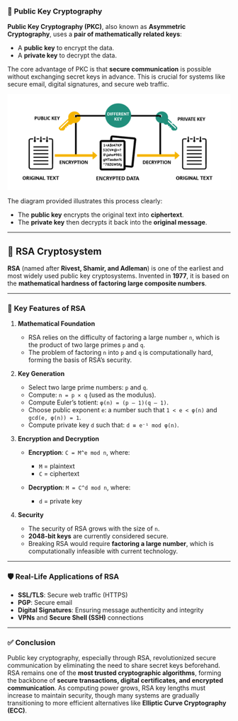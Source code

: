 ### 📌 **Public Key Cryptography**

**Public Key Cryptography (PKC)**, also known as **Asymmetric Cryptography**, uses a **pair of mathematically related keys**:

* A **public key** to encrypt the data.
* A **private key** to decrypt the data.

The core advantage of PKC is that **secure communication** is possible without exchanging secret keys in advance. This is crucial for systems like secure email, digital signatures, and secure web traffic.

![alt text](image-55.png)


The diagram provided illustrates this process clearly:

* The **public key** encrypts the original text into **ciphertext**.
* The **private key** then decrypts it back into the **original message**.

---

## 🔐 **RSA Cryptosystem**

**RSA** (named after **Rivest, Shamir, and Adleman**) is one of the earliest and most widely used public key cryptosystems. Invented in **1977**, it is based on the **mathematical hardness of factoring large composite numbers**.

---

### 🔸 **Key Features of RSA**

1. **Mathematical Foundation**

   * RSA relies on the difficulty of factoring a large number `n`, which is the product of two large primes `p` and `q`.
   * The problem of factoring `n` into `p` and `q` is computationally hard, forming the basis of RSA’s security.

2. **Key Generation**

   * Select two large prime numbers: `p` and `q`.
   * Compute: `n = p × q` (used as the modulus).
   * Compute Euler’s totient: `φ(n) = (p – 1)(q – 1)`.
   * Choose public exponent `e`: a number such that `1 < e < φ(n)` and `gcd(e, φ(n)) = 1`.
   * Compute private key `d` such that: `d ≡ e⁻¹ mod φ(n)`.

3. **Encryption and Decryption**

   * **Encryption**: `C = M^e mod n`, where:

     * `M` = plaintext
     * `C` = ciphertext
   * **Decryption**: `M = C^d mod n`, where:

     * `d` = private key

4. **Security**

   * The security of RSA grows with the size of `n`.
   * **2048-bit keys** are currently considered secure.
   * Breaking RSA would require **factoring a large number**, which is computationally infeasible with current technology.

---

### 🛡️ **Real-Life Applications of RSA**

* **SSL/TLS**: Secure web traffic (HTTPS)
* **PGP**: Secure email
* **Digital Signatures**: Ensuring message authenticity and integrity
* **VPNs** and **Secure Shell (SSH)** connections

---

### ✅ **Conclusion**

Public key cryptography, especially through RSA, revolutionized secure communication by eliminating the need to share secret keys beforehand. RSA remains one of the **most trusted cryptographic algorithms**, forming the backbone of **secure transactions, digital certificates, and encrypted communication**. As computing power grows, RSA key lengths must increase to maintain security, though many systems are gradually transitioning to more efficient alternatives like **Elliptic Curve Cryptography (ECC)**.
